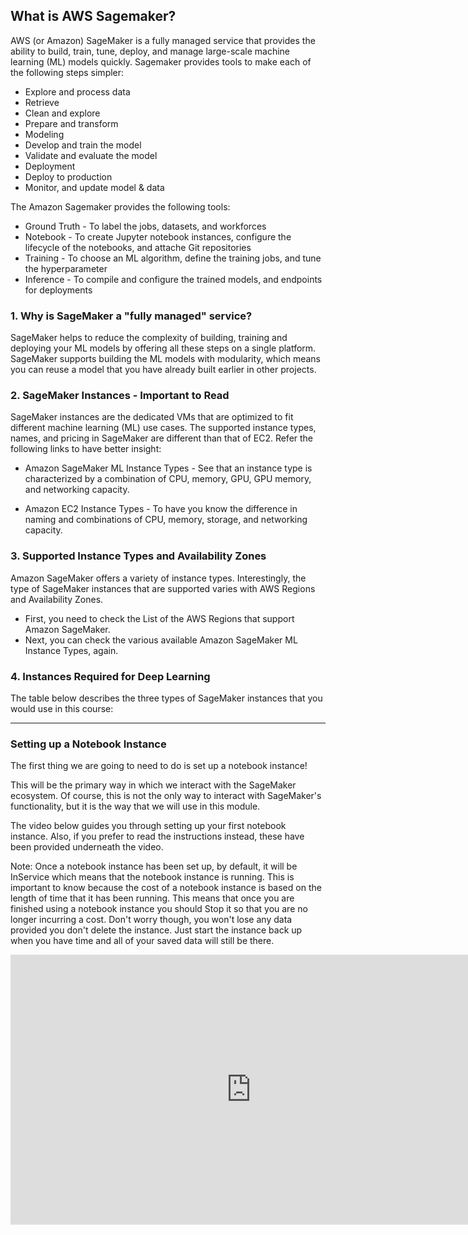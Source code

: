 ## What is AWS Sagemaker?

AWS (or Amazon) SageMaker is a fully managed service that provides the ability to build, train, tune, deploy, and manage large-scale machine learning (ML) models quickly. Sagemaker provides tools to make each of the following steps simpler:

* Explore and process data
* Retrieve
* Clean and explore
* Prepare and transform
* Modeling
* Develop and train the model
* Validate and evaluate the model
* Deployment
* Deploy to production
* Monitor, and update model & data

The Amazon Sagemaker provides the following tools:

* Ground Truth - To label the jobs, datasets, and workforces
* Notebook - To create Jupyter notebook instances, configure the lifecycle of the notebooks, and attache Git repositories
* Training - To choose an ML algorithm, define the training jobs, and tune the hyperparameter
* Inference - To compile and configure the trained models, and endpoints for deployments

### 1. Why is SageMaker a "fully managed" service?

SageMaker helps to reduce the complexity of building, training and deploying your ML models by offering all these steps on a single platform. SageMaker supports building the ML models with modularity, which means you can reuse a model that you have already built earlier in other projects.

### 2. SageMaker Instances - Important to Read

SageMaker instances are the dedicated VMs that are optimized to fit different machine learning (ML) use cases. The supported instance types, names, and pricing in SageMaker are different than that of EC2. Refer the following links to have better insight:

* Amazon SageMaker ML Instance Types - See that an instance type is characterized by a combination of CPU, memory, GPU, GPU memory, and networking capacity.

* Amazon EC2 Instance Types - To have you know the difference in naming and combinations of CPU, memory, storage, and networking capacity.

### 3. Supported Instance Types and Availability Zones

Amazon SageMaker offers a variety of instance types. Interestingly, the type of SageMaker instances that are supported varies with AWS Regions and Availability Zones.

* First, you need to check the List of the AWS Regions that support Amazon SageMaker.
* Next, you can check the various available Amazon SageMaker ML Instance Types, again.

### 4. Instances Required for Deep Learning

The table below describes the three types of SageMaker instances that you would use in this course:

----

### Setting up a Notebook Instance
The first thing we are going to need to do is set up a notebook instance!

This will be the primary way in which we interact with the SageMaker ecosystem. Of course, this is not the only way to interact with SageMaker's functionality, but it is the way that we will use in this module.

The video below guides you through setting up your first notebook instance. Also, if you prefer to read the instructions instead, these have been provided underneath the video.

Note: Once a notebook instance has been set up, by default, it will be InService which means that the notebook instance is running. This is important to know because the cost of a notebook instance is based on the length of time that it has been running. This means that once you are finished using a notebook instance you should Stop it so that you are no longer incurring a cost. Don't worry though, you won't lose any data provided you don't delete the instance. Just start the instance back up when you have time and all of your saved data will still be there.

<iframe width="770" height="432" src="https://www.youtube.com/embed/TRUCNy5Eqjc" frameborder="0" allow="accelerometer; autoplay; encrypted-media; gyroscope; picture-in-picture" allowfullscreen></iframe>
